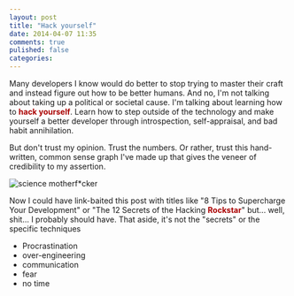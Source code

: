 ```yaml
---
layout: post
title: "Hack yourself"
date: 2014-04-07 11:35
comments: true
pulished: false
categories:
---
```


Many developers I know would do better to stop trying to master their craft and instead figure out how to be better humans. And no, I'm not talking about taking up a political or societal cause. I'm talking about learning how to <span style="color:#a00;font-weight:bold;">hack yourself</span>. Learn how to step outside of the technology and make yourself a better developer through introspection, self-appraisal, and bad habit annihilation.

But don't trust my opinion. Trust the numbers. Or rather, trust this hand-written, common sense graph I've made up that gives the veneer of credibility to my assertion.

![science motherf*cker]()

Now I could have link-baited this post with titles like "8 Tips to Supercharge Your Development" or "The 12 Secrets of the Hacking <span style="color:#a00;font-weight:bold;">Rockstar</span>" but... well, shit... I probably should have. That aside, it's not the "secrets" or the specific techniques

* Procrastination
* over-engineering
* communication
* fear
* no time